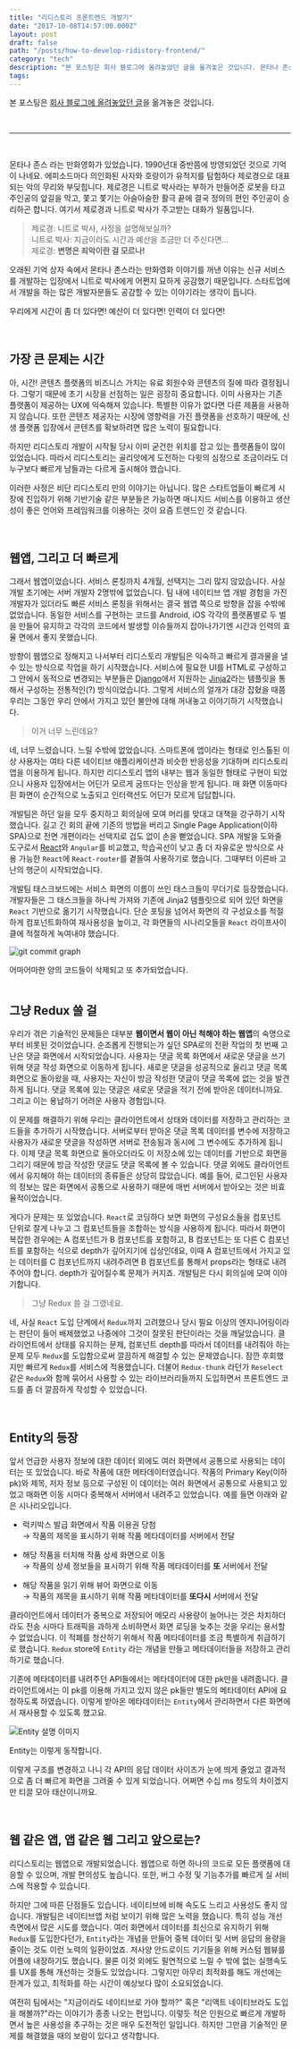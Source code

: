 ```yaml
---
title: "리디스토리 프론트엔드 개발기"
date: "2017-10-08T14:57:00.000Z"
layout: post
draft: false
path: "/posts/how-to-develop-ridistory-frontend/"
category: "tech"
description: "본 포스팅은 회사 블로그에 올려놓았던 글을 옮겨놓은 것입니다. 몬타나 존스 라는 만화영화가 있었습니다. 1990년대 중반쯤에 방영되었던 것으로 기억이 나네요. 에피소드마다 의인화된 사자와 호랑이가 유적지를 탐험하다 ..."
tags:
---
```


본 포스팅은 [회사 블로그에 올려놓았던 글](https://www.ridicorp.com/blog/2017/09/13/how-to-develop-ridistory-front/)을 옮겨놓은 것입니다.

<br />

---

<br />

몬타나 존스 라는 만화영화가 있었습니다. 1990년대 중반쯤에 방영되었던 것으로 기억이 나네요. 에피소드마다 의인화된 사자와 호랑이가 유적지를 탐험하다 제로경으로 대표되는 악의 무리와 부딪힙니다. 제로경은 니트로 박사라는 부하가 만들어준 로봇을 타고 주인공의 앞길을 막고, 쫓고 쫓기는 아슬아슬한 활극 끝에 결국 정의의 편인 주인공이 승리하곤 합니다. 여기서 제로경과 니트로 박사가 주고받는 대화가 일품입니다. 

> 제로경: 니트로 박사, 사정을 설명해보실까? <br />
> 니트로 박사: 지금이라도 시간과 예산을 조금만 더 주신다면… <br />
> 제로경: **변명은 죄악이란 걸 모르나!**

오래된 기억 상자 속에서 몬타나 존스라는 만화영화 이야기를 꺼낸 이유는 신규 서비스를 개발하는 입장에서 니트로 박사에게 어쩐지 묘하게 공감했기 때문입니다. 스타트업에서 개발을 하는 많은 개발자분들도 공감할 수 있는 이야기라는 생각이 듭니다. 

우리에게 시간이 좀 더 있다면! 예산이 더 있다면! 인력이 더 있다면! 

<br>

## 가장 큰 문제는 시간
아, 시간! 콘텐츠 플랫폼의 비즈니스 가치는 유료 회원수와 콘텐츠의 질에 따라 결정됩니다. 그렇기 때문에 초기 시장을 선점하는 일은 굉장히 중요합니다. 이미 사용자는 기존 플랫폼이 제공하는 UX에 익숙해져 있습니다. 특별한 이유가 없다면 다른 제품을 사용하지 않습니다. 또한 콘텐츠 제공자는 시장에 영향력을 가진 플랫폼을 선호하기 때문에, 신생 플랫폼 입장에서 콘텐츠를 확보하려면 많은 노력이 필요합니다.

하지만 리디스토리 개발이 시작될 당시 이미 굳건한 위치를 잡고 있는 플랫폼들이 많이 있었습니다. 따라서 리디스토리는 골리앗에게 도전하는 다윗의 심정으로 조금이라도 더 누구보다 빠르게 남들과는 다르게 출시해야 했습니다.

이러한 사정은 비단 리디스토리 만의 이야기는 아닙니다. 많은 스타트업들이 빠르게 시장에 진입하기 위해 기반기술 같은 부분들은 가능하면 매니지드 서비스를 이용하고 생산성이 좋은 언어와 프레임워크를 이용하는 것이 요즘 트렌드인 것 같습니다.

<br>

## 웹앱, 그리고 더 빠르게
그래서 웹앱이었습니다. 서비스 론칭까지 4개월, 선택지는 그리 많지 않았습니다. 사실 개발 초기에는 서버 개발자 2명밖에 없었습니다. 팀 내에 네이티브 앱 개발 경험을 가진 개발자가 있더라도 빠른 서비스 론칭을 위해서는 결국 웹앱 쪽으로 방향을 잡을 수밖에 없었습니다. 동일한 서비스를 구현하는 코드를 Android, iOS 각각의 플랫폼별로 두 벌을 만들어 유지하고 각각의 코드에서 발생할 이슈들까지 잡아나가기엔 시간과 인력의 효율 면에서 좋지 못했습니다.

방향이 웹앱으로 정해지고 나서부터 리디스토리 개발팀은 익숙하고 빠르게 결과물을 낼 수 있는 방식으로 작업을 하기 시작했습니다. 서비스에 필요한 UI를 HTML로 구성하고 그 안에서 동적으로 변경되는 부분들은 [Django](https://www.djangoproject.com/)에서 지원하는 [Jinja2](http://jinja.pocoo.org/)라는 템플릿을 통해서 구성하는 전통적인(?) 방식이었습니다. 그렇게 서비스의 얼개가 대강 잡혔을 때쯤 우리는 그동안 우리 안에서 가지고 있던 불안에 대해 꺼내놓고 이야기하기 시작했습니다. 

> 이거 너무 느린데요?

네, 너무 느렸습니다. 느릴 수밖에 없었습니다. 스마트폰에 앱이라는 형태로 인스톨된 이상 사용자는 여타 다른 네이티브 애플리케이션과 비슷한 반응성을 기대하며 리디스토리 앱을 이용하게 됩니다. 하지만 리디스토리 앱의 내부는 웹과 동일한 형태로 구현이 되었으니 사용자 입장에서는 어딘가 모르게 굼뜨다는 인상을 받게 됩니다. 매 화면 이동마다 흰 화면이 순간적으로 노출되고 인터랙션도 어딘가 모르게 답답합니다. 

개발팀은 하던 일을 모두 중지하고 회의실에 모여 머리를 맞대고 대책을 강구하기 시작했습니다. 길고 긴 회의 끝에 기존의 방법을 버리고 Single Page Application(이하  SPA)으로 전면 개편이라는 선택지로 겁도 없이 손을 뻗었습니다. SPA 개발을 도와줄 도구로서 [React](https://facebook.github.io/react/)와 `Angular`를 비교했고, 학습곡선이 낮고 좀 더 자유로운 방식으로 사용 가능한 `React`에 `React-router`를 곁들여 사용하기로 했습니다. 그때부터 이른바 고난의 행군이 시작되었습니다. 

개발팀 태스크보드에는 서비스 화면의 이름이 쓰인 태스크들이 무더기로 등장했습니다. 개발자들은 그 태스크들을 하나씩 가져와 기존에 Jinja2 템플릿으로 되어 있던 화면을 `React` 기반으로 옮기기 시작했습니다. 단순 포팅을 넘어서 화면의 각 구성요소를 적절하게 컴포넌트화하여 재사용성을 높이고, 각 화면들의 시나리오들을 `React` 라이프사이클에 적절하게 녹여내야 했습니다.

![git commit graph](https://www.ridicorp.com/blog/img/2017-09-13/code_deleted_added.png)
<figcaption>어마어마한 양의 코드들이 삭제되고 또 추가되었습니다. </figcaption>

<br>

## 그냥 Redux 쓸 걸
우리가 겪은 기술적인 문제들은 대부분 **웹이면서 웹이 아닌 척해야 하는 웹앱**의 숙명으로부터 비롯된 것이었습니다. 순조롭게 진행되는가 싶던 SPA로의 전환 작업의 첫 번째 고난은 댓글 화면에서 시작되었습니다. 사용자는 댓글 목록 화면에서 새로운 댓글을 쓰기 위해 댓글 작성 화면으로 이동하게 됩니다. 새로운 댓글을 성공적으로 올리고 댓글 목록 화면으로 돌아왔을 때, 사용자는 자신이 방금 작성한 댓글이 댓글 목록에 없는 것을 발견하게 됩니다. 댓글 목록에 있는 댓글은 새로운 댓글을 적기 전에 받아온 데이터니까요. 그리고 이는 용납하기 어려운 사용자 경험입니다.

이 문제를 해결하기 위해 우리는 클라이언트에서 상태와 데이터를 저장하고 관리하는 코드들을 추가하기 시작했습니다. 서버로부터 받아온 댓글 목록 데이터를 변수에 저장하고 사용자가 새로운 댓글을 작성하면 서버로 전송됨과 동시에 그 변수에도 추가하게 됩니다. 이제 댓글 목록 화면으로 돌아오더라도 이 저장소에 있는 데이터를 기반으로 화면을 그리기 때문에 방금 작성한 댓글도 댓글 목록에 볼 수 있습니다. 댓글 외에도 클라이언트에서 유지해야 하는 데이터의 종류들은 상당히 많았습니다. 예를 들어, 로그인된 사용자의 정보는 많은 화면에서 공통으로 사용하기 때문에 매번 서버에서 받아오는 것은 비효율적이었습니다. 

게다가 문제는 또 있었습니다. `React`로 코딩하다 보면 화면의 구성요소들을 컴포넌트 단위로 잘게 나누고 그 컴포넌트들을 조합하는 방식을 사용하게 됩니다. 따라서 화면이 복잡한 경우에는 A 컴포넌트가 B 컴포넌트를 포함하고, B 컴포넌트는 또 다른 C 컴포넌트를 포함하는 식으로 depth가 깊어지기에 십상인데요, 이때 A 컴포넌트에서 가지고 있는 데이터를 C 컴포넌트까지 내려주려면 B 컴포넌트를 통해서 props라는 형태로 내려주어야 합니다. depth가 깊어질수록 문제가 커지죠. 개발팀은 다시 회의실에 모여 이야기합니다. 

> 그냥 Redux 쓸 걸 그랬네요.

네, 사실 `React` 도입 단계에서 `Redux`까지 고려했으나 당시 필요 이상의 엔지니어링이라는 판단이 들어 배제했었고 나중에야 그것이 잘못된 판단이라는 것을 깨달았습니다. 클라이언트에서 상태를 유지하는 문제, 컴포넌트 depth를 따라서 데이터를 내려줘야 하는 문제 모두 `Redux`를 도입함으로써 깔끔하게 해결할 수 있는 문제였습니다. 잠깐 후회했지만 빠르게 `Redux`를 서비스에 적용했습니다. 더불어 `Redux-thunk` 라던가 `Reselect` 같은 `Redux`와 함께 묶어서 사용할 수 있는 라이브러리들까지 도입하면서 프론트엔드 코드를 좀 더 깔끔하게 작성할 수 있었습니다. 

<br>

## Entity의 등장 
앞서 언급한 사용자 정보에 대한 데이터 외에도 여러 화면에서 공통으로 사용되는 데이터는 또 있었습니다. 바로 작품에 대한 메타데이터였습니다. 작품의 Primary Key(이하 pk)와 제목, 저자 정보 등으로 구성된 이 데이터는 여러 화면에서 공통으로 사용되고 있었고 매화면 이동 시마다 중복해서 서버에서 내려주고 있었습니다. 예를 들면 아래와 같은 시나리오입니다.


- 럭키박스 발급 화면에서 작품 이용권 당첨<br />
  → 작품의 제목을 표시하기 위해 작품 메타데이터를 서버에서 전달

- 해당 작품을 터치해 작품 상세 화면으로 이동<br />
  → 작품의 상세 정보들을 표시하기 위해 작품 메타데이터를 **또** 서버에서 전달 

- 해당 작품을 읽기 위해 뷰어 화면으로 이동<br />
  → 작품의 제목을 표시하기 위해 작품 메타데이터를 **또다시** 서버에서 전달 


클라이언트에서 데이터가 중복으로 저장되어 메모리 사용량이 늘어나는 것은 차치하더라도 전송 시마다 트래픽을 과하게 소비하면서 화면 로딩을 늦추는 것을 우리는 용서할 수 없었습니다. 
이 적폐를 청산하기 위해서 작품 메타데이터를 조금 특별하게 취급하기로 했습니다. `Redux` store에 `Entity` 라는 개념을 만들고 메타데이터들을 저장하고 관리하기로 했습니다.

기존에 메타데이터를 내려주던 API들에서는 메타데이터에 대한 pk만을 내려줍니다.
클라이언트에서는 이 pk를 이용해 가지고 있지 않은 pk들만 별도의 메타데이터 API에 요청하도록 하였습니다. 
이렇게 받아온 메타데이터는 `Entity`에서 관리하면서 다른 화면에서 재사용할 수 있도록 했고요. 

![Entity 설명 이미지](https://www.ridicorp.com/blog/img/2017-09-13/entity.png)
<figcaption>Entity는 이렇게 동작합니다.</figcaption>

이렇게 구조를 변경하고 나니 각 API의 응답 데이터 사이즈가 눈에 띄게 줄었고 결과적으로 좀 더 빠르게 화면을 그려줄 수 있게 되었습니다. 어쩌면 수십 ms 정도의 차이겠지만 티끌 모아 태산이니까요. 

<br>

## 웹 같은 앱, 앱 같은 웹 그리고 앞으로는? 
리디스토리는 웹앱으로 개발되었습니다. 웹앱으로 하면 하나의 코드로 모든 플랫폼에 대응할 수 있으며, 개발 편의성도 높습니다. 또한, 버그 수정 및 기능추가를 빠르게 실 서비스에 적용할 수 있습니다. 

하지만 그에 따른 단점들도 있습니다. 네이티브에 비해 속도도 느리고 사용성도 좋지 않습니다. 
개발팀은 네이티브앱 처럼 보이기 위해 많은 노력을 했습니다. 특히 성능 개선 측면에서 많은 시도를 했습니다. 여러 화면에서 데이터를 최신으로 유지하기 위해 `Redux`를 도입한다던가, `Entity`라는 개념을 만들어 중복 데이터 및 서버 응답의 용량을 줄이는 것도 이런 노력의 일환이었죠. 저사양 안드로이드 기기들을 위해 커스텀 웹뷰를 어플에 내장하기도 했습니다. 물론 이것 외에도 필연적으로 느릴 수 밖에 없는 실행속도를 UX를 통해 개선하는 것들도 있었습니다. 그렇지만 아무리 최적화를 해도 개선에는 한계가 있고, 최적화를 하는 시간이 예상보다 많이 소요되었습니다. 

여전히 팀에서는 "지금이라도 네이티브로 가야 할까?" 혹은 "리액트 네이티브라도 도입을 해볼까?"라는 이야기가 종종 나오는 편입니다. 이렇듯 적은 인원으로 빠르게 개발하면서 높은 사용성을 추구하는 것은 매우 도전적인 일입니다. 하지만 그만큼 기술적인 문제를 해결했을 때의 보람이 있다고 생각합니다.

